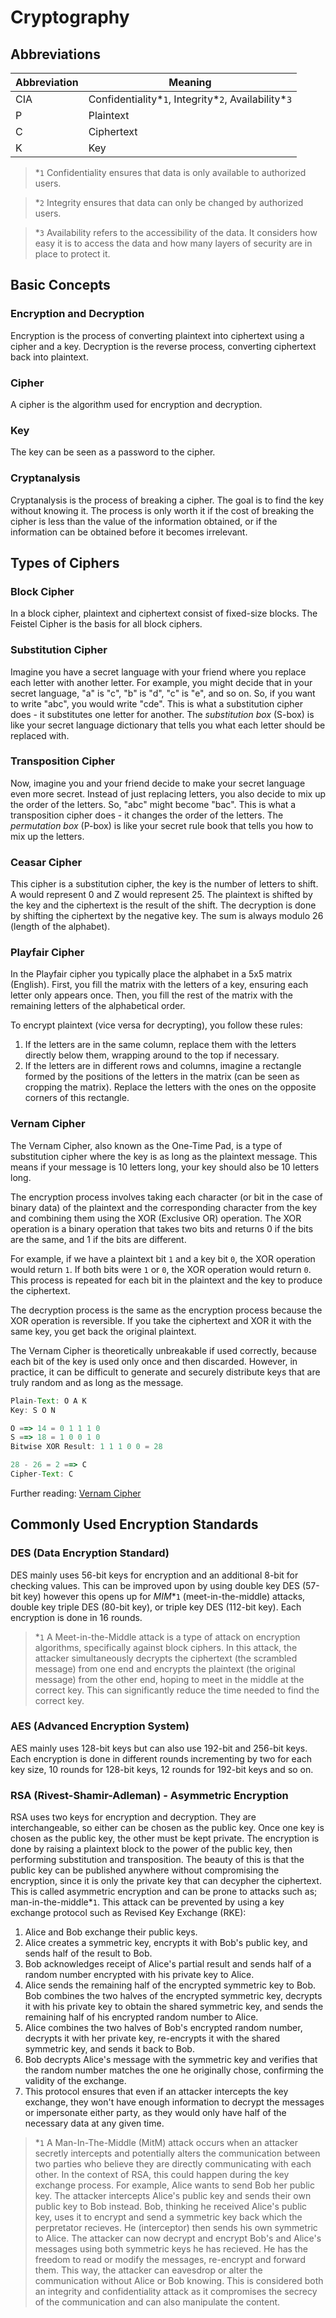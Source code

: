 # Cryptography

## Abbreviations

| Abbreviation | Meaning                                                 |
| ------------ | ------------------------------------------------------- |
| CIA          | Confidentiality\*`1`, Integrity\*`2`, Availability\*`3` |
| P            | Plaintext                                               |
| C            | Ciphertext                                              |
| K            | Key                                                     |

> \*`1` Confidentiality ensures that data is only available to authorized users.

> \*`2` Integrity ensures that data can only be changed by authorized users.

> \*`3` Availability refers to the accessibility of the data. It considers how easy it is to access the data and how many layers of security are in place to protect it.

## Basic Concepts

### Encryption and Decryption

Encryption is the process of converting plaintext into ciphertext using a cipher and a key. Decryption is the reverse process, converting ciphertext back into plaintext.

### Cipher

A cipher is the algorithm used for encryption and decryption.

### Key

The key can be seen as a password to the cipher.

### Cryptanalysis

Cryptanalysis is the process of breaking a cipher. The goal is to find the key without knowing it. The process is only worth it if the cost of breaking the cipher is less than the value of the information obtained, or if the information can be obtained before it becomes irrelevant.

## Types of Ciphers

### Block Cipher

In a block cipher, plaintext and ciphertext consist of fixed-size blocks. The Feistel Cipher is the basis for all block ciphers.

### Substitution Cipher

Imagine you have a secret language with your friend where you replace each letter with another letter. For example, you might decide that in your secret language, "a" is "c", "b" is "d", "c" is "e", and so on. So, if you want to write "abc", you would write "cde". This is what a substitution cipher does - it substitutes one letter for another. The _substitution box_ (S-box) is like your secret language dictionary that tells you what each letter should be replaced with.

### Transposition Cipher

Now, imagine you and your friend decide to make your secret language even more secret. Instead of just replacing letters, you also decide to mix up the order of the letters. So, "abc" might become "bac". This is what a transposition cipher does - it changes the order of the letters. The _permutation box_ (P-box) is like your secret rule book that tells you how to mix up the letters.

### Ceasar Cipher

This cipher is a substitution cipher, the key is the number of letters to shift. A would represent 0 and Z would represent 25. The plaintext is shifted by the key and the ciphertext is the result of the shift. The decryption is done by shifting the ciphertext by the negative key. The sum is always modulo 26 (length of the alphabet).

### Playfair Cipher

In the Playfair cipher you typically place the alphabet in a 5x5 matrix (English). First, you fill the matrix with the letters of a key, ensuring each letter only appears once. Then, you fill the rest of the matrix with the remaining letters of the alphabetical order.

To encrypt plaintext (vice versa for decrypting), you follow these rules:

1. If the letters are in the same column, replace them with the letters directly below them, wrapping around to the top if necessary.
2. If the letters are in different rows and columns, imagine a rectangle formed by the positions of the letters in the matrix (can be seen as cropping the matrix). Replace the letters with the ones on the opposite corners of this rectangle.

### Vernam Cipher

The Vernam Cipher, also known as the One-Time Pad, is a type of substitution cipher where the key is as long as the plaintext message. This means if your message is 10 letters long, your key should also be 10 letters long.

The encryption process involves taking each character (or bit in the case of binary data) of the plaintext and the corresponding character from the key and combining them using the XOR (Exclusive OR) operation. The XOR operation is a binary operation that takes two bits and returns 0 if the bits are the same, and 1 if the bits are different.

For example, if we have a plaintext bit `1` and a key bit `0`, the XOR operation would return `1`. If both bits were `1` or `0`, the XOR operation would return `0`. This process is repeated for each bit in the plaintext and the key to produce the ciphertext.

The decryption process is the same as the encryption process because the XOR operation is reversible. If you take the ciphertext and XOR it with the same key, you get back the original plaintext.

The Vernam Cipher is theoretically unbreakable if used correctly, because each bit of the key is used only once and then discarded. However, in practice, it can be difficult to generate and securely distribute keys that are truly random and as long as the message.

```js
Plain-Text: O A K
Key: S O N
```

```js
O ==> 14 = 0 1 1 1 0
S ==> 18 = 1 0 0 1 0
Bitwise XOR Result: 1 1 1 0 0 = 28
```

```js
28 - 26 = 2 ==> C
Cipher-Text: C
```

Further reading: [Vernam Cipher](https://www.geeksforgeeks.org/vernam-cipher-in-cryptography/)

## Commonly Used Encryption Standards

### DES (Data Encryption Standard)

DES mainly uses 56-bit keys for encryption and an additional 8-bit for checking values. This can be improved upon by using double key DES (57-bit key) however this opens up for _MIM_\*`1` (meet-in-the-middle) attacks, double key triple DES (80-bit key), or triple key DES (112-bit key). Each encryption is done in 16 rounds.

> \*`1` A Meet-in-the-Middle attack is a type of attack on encryption algorithms, specifically against block ciphers. In this attack, the attacker simultaneously decrypts the ciphertext (the scrambled message) from one end and encrypts the plaintext (the original message) from the other end, hoping to meet in the middle at the correct key. This can significantly reduce the time needed to find the correct key.

### AES (Advanced Encryption System)

AES mainly uses 128-bit keys but can also use 192-bit and 256-bit keys. Each encryption is done in different rounds incrementing by two for each key size, 10 rounds for 128-bit keys, 12 rounds for 192-bit keys and so on.

### RSA (Rivest-Shamir-Adleman) - Asymmetric Encryption

RSA uses two keys for encryption and decryption. They are interchangeable, so either can be chosen as the public key. Once one key is chosen as the public key, the other must be kept private. The encryption is done by raising a plaintext block to the power of the public key, then performing substitution and transposition. The beauty of this is that the public key can be published anywhere without compromising the encryption, since it is only the private key that can decypher the ciphertext. This is called asymmetric encryption and can be prone to attacks such as; man-in-the-middle\*`1`. This attack can be prevented by using a key exchange protocol such as Revised Key Exchange (RKE):

1. Alice and Bob exchange their public keys.
2. Alice creates a symmetric key, encrypts it with Bob's public key, and sends half of the result to Bob.
3. Bob acknowledges receipt of Alice's partial result and sends half of a random number encrypted with his private key to Alice.
4. Alice sends the remaining half of the encrypted symmetric key to Bob.
   Bob combines the two halves of the encrypted symmetric key, decrypts it with his private key to obtain the shared symmetric key, and sends the remaining half of his encrypted random number to Alice.
5. Alice combines the two halves of Bob's encrypted random number, decrypts it with her private key, re-encrypts it with the shared symmetric key, and sends it back to Bob.
6. Bob decrypts Alice's message with the symmetric key and verifies that the random number matches the one he originally chose, confirming the validity of the exchange.
7. This protocol ensures that even if an attacker intercepts the key exchange, they won't have enough information to decrypt the messages or impersonate either party, as they would only have half of the necessary data at any given time.

> \*`1` A Man-In-The-Middle (MitM) attack occurs when an attacker secretly intercepts and potentially alters the communication between two parties who believe they are directly communicating with each other. In the context of RSA, this could happen during the key exchange process. For example, Alice wants to send Bob her public key. The attacker intercepts Alice's public key and sends their own public key to Bob instead. Bob, thinking he received Alice's public key, uses it to encrypt and send a symmetric key back which the perpretator recieves. He (interceptor) then sends his own symmetric to Alice. The attacker can now decrypt and encrypt Bob's and Alice's messages using both symmetric keys he has recieved. He has the freedom to read or modify the messages, re-encrypt and forward them. This way, the attacker can eavesdrop or alter the communication without Alice or Bob knowing. This is considered both an integrity and confidentiality attack as it compromises the secrecy of the communication and can also manipulate the content.
